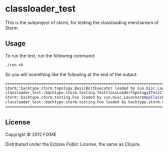 # classloader_test

This is the subproject of storm, for testing the classloading merchanism
of Storm.

## Usage

To run the test, run the following command:
```bash
./run.sh
```

So you will something like the following at the end of the output:

```bash
=================================================================================
Storm::backtype.storm.topology.BasicBoltExecutor loaded by sun.misc.Launcher$AppClassLoader@1ef6a746
classloader_test::backtype.storm.testing.TestClassLoaderTopology$TestClassLoaderBolt loaded by backtype.storm.classloader.TopologyClassLoader@53ef9f1d
Storm::backtype.storm.testing.Foo loaded by sun.misc.Launcher$AppClassLoader@1ef6a746
classloader_test::backtype.storm.testing.Foo loaded by backtype.storm.classloader.TopologyClassLoader@53ef9f1d
=================================================================================
```

## License

Copyright © 2012 FIXME

Distributed under the Eclipse Public License, the same as Clojure.
